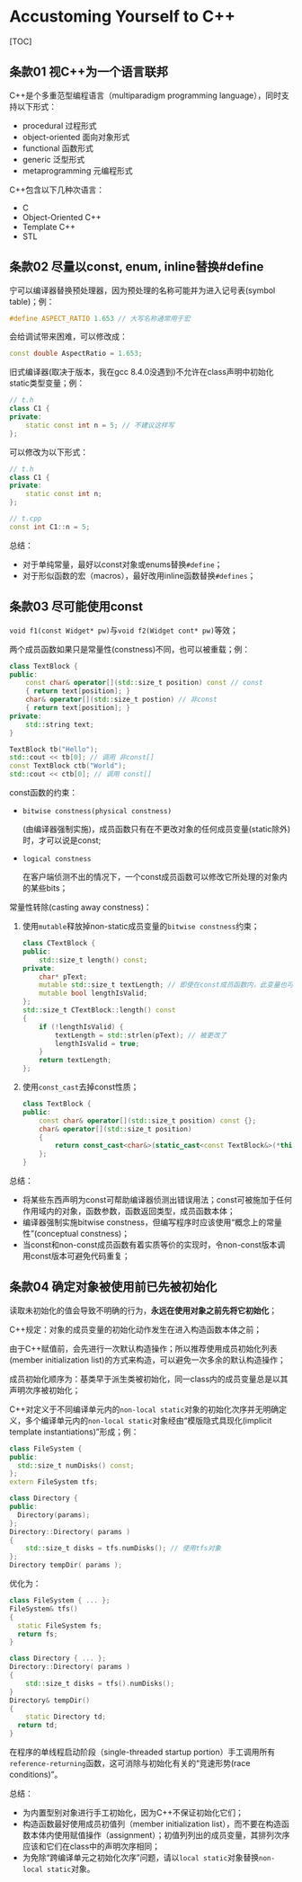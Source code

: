 # Accustoming Yourself to C++

[TOC]

## 条款01 视C++为一个语言联邦

C++是个多重范型编程语言（multiparadigm programming language），同时支持以下形式：

- procedural 过程形式
- object-oriented 面向对象形式
- functional 函数形式
- generic 泛型形式
- metaprogramming 元编程形式

C++包含以下几种次语言：

- C
- Object-Oriented C++
- Template C++
- STL



## 条款02 尽量以const, enum, inline替换#define

宁可以编译器替换预处理器，因为预处理的名称可能并为进入记号表(symbol table)；例：

```c++
#define ASPECT_RATIO 1.653 // 大写名称通常用于宏
```

会给调试带来困难，可以修改成：

```c++
const double AspectRatio = 1.653;
```

旧式编译器(取决于版本，我在gcc 8.4.0没遇到)不允许在class声明中初始化static类型变量；例：

```c++
// t.h
class C1 {
private:
    static const int n = 5; // 不建议这样写
};
```

可以修改为以下形式：

```c++
// t.h
class C1 {
private:
    static const int n;
};
```

```c++
// t.cpp
const int C1::n = 5;
```

总结：

- 对于单纯常量，最好以const对象或enums替换`#define`；
- 对于形似函数的宏（macros），最好改用inline函数替换`#defines`；



## 条款03 尽可能使用const

`void f1(const Widget* pw)`与`void f2(Widget cont* pw)`等效；

两个成员函数如果只是常量性(constness)不同，也可以被重载；例：

```c++
class TextBlock {
public:
    const char& operator[](std::size_t position) const // const
    { return text[position]; }
    char& operator[](std::size_t postion) // 非const
    { return text[position]; }
private:
    std::string text;
}

TextBlock tb("Hello");
std::cout << tb[0]; // 调用 非const[]
const TextBlock ctb("World");
std::cout << ctb[0]; // 调用 const[]
```

const函数的约束：

- `bitwise constness(physical constness)`

  (由编译器强制实施)，成员函数只有在不更改对象的任何成员变量(static除外)时，才可以说是const;

- `logical constness`

  在客户端侦测不出的情况下，一个const成员函数可以修改它所处理的对象内的某些bits；

常量性转除(casting away constness)：

1. 使用`mutable`释放掉non-static成员变量的`bitwise constness`约束；

   ```c++
   class CTextBlock {
   public:
       std::size_t length() const;
   private:
       char* pText;
       mutable std::size_t textLength; // 即使在const成员函数内，此变量也可被更改
       mutable bool lengthIsValid;
   };
   std::size_t CTextBlock::length() const
   {
       if (!lengthIsValid) {
           textLength = std::strlen(pText); // 被更改了
           lengthIsValid = true;
       }
       return textLength;
   };
   ```
   
2. 使用`const_cast`去掉const性质；

   ```c++
   class TextBlock {
   public:
       const char& operator[](std::size_t position) const {};
       char& operator[](std::size_t position)
       {
           return const_cast<char&>(static_cast<const TextBlock&>(*this)[position]);
       };
   }
   ```

总结：

- 将某些东西声明为const可帮助编译器侦测出错误用法；const可被施加于任何作用域内的对象，函数参数，函数返回类型，成员函数本体；
- 编译器强制实施bitwise constness，但编写程序时应该使用“概念上的常量性”(conceptual constness)；
- 当const和non-const成员函数有着实质等价的实现时，令non-const版本调用const版本可避免代码重复；




## 条款04 确定对象被使用前已先被初始化

读取未初始化的值会导致不明确的行为，**永远在使用对象之前先将它初始化**；

C++规定：对象的成员变量的初始化动作发生在进入构造函数本体之前；

由于C++赋值前，会先进行一次默认构造操作；所以推荐使用成员初始化列表(member initialization list)的方式来构造，可以避免一次多余的默认构造操作；

成员初始化顺序为：基类早于派生类被初始化，同一class内的成员变量总是以其声明次序被初始化；

C++对定义于不同编译单元内的`non-local static`对象的初始化次序并无明确定义，多个编译单元内的`non-local static`对象经由“模版隐式具现化(implicit template instantiations)”形成；例：

```c++
class FileSystem {
public:
  std::size_t numDisks() const;
};
extern FileSystem tfs;
```

```c++
class Directory {
public:
  Directory(params);
};
Directory::Directory( params )
{
	std::size_t disks = tfs.numDisks(); // 使用tfs对象
};
Directory tempDir( params );
```

优化为：

```c++
class FileSystem { ... };
FileSystem& tfs()
{
  static FileSystem fs;
  return fs;
}
```

```c++
class Directory { ... };
Directory::Directory( params )
{
	std::size_t disks = tfs().numDisks();
}
Directory& tempDir()
{
	static Directory td;
  return td;
}
```

在程序的单线程启动阶段（single-threaded startup portion）手工调用所有`reference-returning`函数，这可消除与初始化有关的“竞速形势(race conditions)”。

总结：

- 为内置型别对象进行手工初始化，因为C++不保证初始化它们；
- 构造函数最好使用成员初值列（member initialization list），而不要在构造函数本体内使用赋值操作（assignment）；初值列列出的成员变量，其排列次序应该和它们在class中的声明次序相同；
- 为免除“跨编译单元之初始化次序”问题，请以`local static`对象替换`non-local static`对象。
